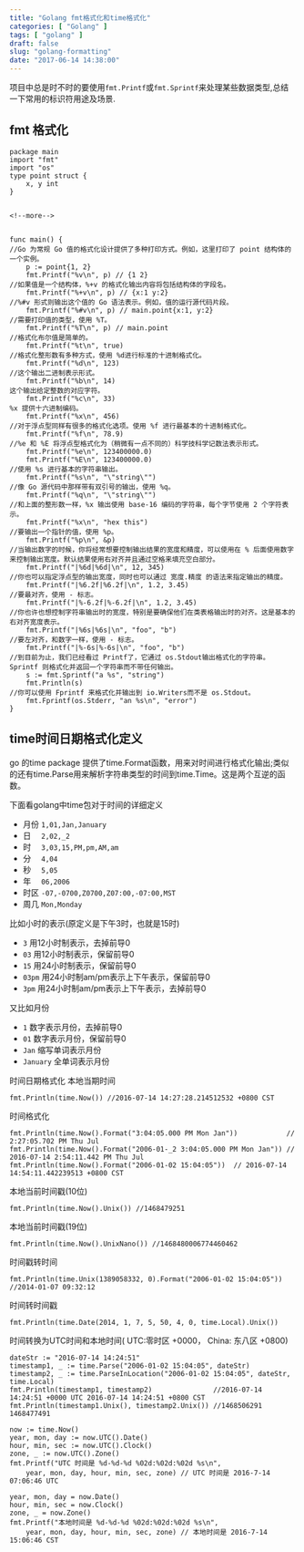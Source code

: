 ```yaml
---
title: "Golang fmt格式化和time格式化"
categories: [ "Golang" ]
tags: [ "golang" ]
draft: false
slug: "golang-formatting"
date: "2017-06-14 14:38:00"
---
```


项目中总是时不时的要使用`fmt.Printf`或`fmt.Sprintf`来处理某些数据类型,总结一下常用的标识符用途及场景.
## fmt 格式化
```golang
package main
import "fmt"
import "os"
type point struct {
    x, y int
}


<!--more-->


func main() {
//Go 为常规 Go 值的格式化设计提供了多种打印方式。例如，这里打印了 point 结构体的一个实例。
    p := point{1, 2}
    fmt.Printf("%v\n", p) // {1 2}
//如果值是一个结构体，%+v 的格式化输出内容将包括结构体的字段名。
    fmt.Printf("%+v\n", p) // {x:1 y:2}
//%#v 形式则输出这个值的 Go 语法表示。例如，值的运行源代码片段。
    fmt.Printf("%#v\n", p) // main.point{x:1, y:2}
//需要打印值的类型，使用 %T。
    fmt.Printf("%T\n", p) // main.point
//格式化布尔值是简单的。
    fmt.Printf("%t\n", true)
//格式化整形数有多种方式，使用 %d进行标准的十进制格式化。
    fmt.Printf("%d\n", 123)
//这个输出二进制表示形式。
    fmt.Printf("%b\n", 14)
这个输出给定整数的对应字符。
    fmt.Printf("%c\n", 33)
%x 提供十六进制编码。
    fmt.Printf("%x\n", 456)
//对于浮点型同样有很多的格式化选项。使用 %f 进行最基本的十进制格式化。
    fmt.Printf("%f\n", 78.9)
//%e 和 %E 将浮点型格式化为（稍微有一点不同的）科学技科学记数法表示形式。
    fmt.Printf("%e\n", 123400000.0)
    fmt.Printf("%E\n", 123400000.0)
//使用 %s 进行基本的字符串输出。
    fmt.Printf("%s\n", "\"string\"")
//像 Go 源代码中那样带有双引号的输出，使用 %q。
    fmt.Printf("%q\n", "\"string\"")
//和上面的整形数一样，%x 输出使用 base-16 编码的字符串，每个字节使用 2 个字符表示。
    fmt.Printf("%x\n", "hex this")
//要输出一个指针的值，使用 %p。
    fmt.Printf("%p\n", &p)
//当输出数字的时候，你将经常想要控制输出结果的宽度和精度，可以使用在 % 后面使用数字来控制输出宽度。默认结果使用右对齐并且通过空格来填充空白部分。
    fmt.Printf("|%6d|%6d|\n", 12, 345)
//你也可以指定浮点型的输出宽度，同时也可以通过 宽度.精度 的语法来指定输出的精度。
    fmt.Printf("|%6.2f|%6.2f|\n", 1.2, 3.45)
//要最对齐，使用 - 标志。
    fmt.Printf("|%-6.2f|%-6.2f|\n", 1.2, 3.45)
//你也许也想控制字符串输出时的宽度，特别是要确保他们在类表格输出时的对齐。这是基本的右对齐宽度表示。
    fmt.Printf("|%6s|%6s|\n", "foo", "b")
//要左对齐，和数字一样，使用 - 标志。
    fmt.Printf("|%-6s|%-6s|\n", "foo", "b")
//到目前为止，我们已经看过 Printf了，它通过 os.Stdout输出格式化的字符串。Sprintf 则格式化并返回一个字符串而不带任何输出。
    s := fmt.Sprintf("a %s", "string")
    fmt.Println(s)
//你可以使用 Fprintf 来格式化并输出到 io.Writers而不是 os.Stdout。
    fmt.Fprintf(os.Stderr, "an %s\n", "error")
}
```


## time时间日期格式化定义
go 的time package 提供了time.Format函数，用来对时间进行格式化输出;类似的还有time.Parse用来解析字符串类型的时间到time.Time。这是两个互逆的函数。

下面看golang中time包对于时间的详细定义

 - 月份 `1,01,Jan,January`
 - 日　 `2,02,_2`
 - 时　 `3,03,15,PM,pm,AM,am`
 - 分　 `4,04`
 - 秒　 `5,05`
 - 年　 `06,2006`
 - 时区 `-07,-0700,Z0700,Z07:00,-07:00,MST`
 - 周几 `Mon,Monday`

比如小时的表示(原定义是下午3时，也就是15时)

 - `3` 用12小时制表示，去掉前导0
 - `03` 用12小时制表示，保留前导0
 - `15` 用24小时制表示，保留前导0
 - `03pm` 用24小时制am/pm表示上下午表示，保留前导0
 - `3pm` 用24小时制am/pm表示上下午表示，去掉前导0

又比如月份

 - `1` 数字表示月份，去掉前导0
 - `01` 数字表示月份，保留前导0
 - `Jan` 缩写单词表示月份
 - `January` 全单词表示月份

时间日期格式化
本地当期时间
```
fmt.Println(time.Now()) //2016-07-14 14:27:28.214512532 +0800 CST
```
时间格式化
```
fmt.Println(time.Now().Format("3:04:05.000 PM Mon Jan"))            // 2:27:05.702 PM Thu Jul
fmt.Println(time.Now().Format("2006-01-_2 3:04:05.000 PM Mon Jan")) // 2016-07-14 2:54:11.442 PM Thu Jul
fmt.Println(time.Now().Format("2006-01-02 15:04:05"))  // 2016-07-14 14:54:11.442239513 +0800 CST
```
本地当前时间戳(10位)
```
fmt.Println(time.Now().Unix()) //1468479251
```
本地当前时间戳(19位)
```
fmt.Println(time.Now().UnixNano()) //1468480006774460462
```
时间戳转时间
```
fmt.Println(time.Unix(1389058332, 0).Format("2006-01-02 15:04:05")) //2014-01-07 09:32:12
```
时间转时间戳
```
fmt.Println(time.Date(2014, 1, 7, 5, 50, 4, 0, time.Local).Unix())
```
时间转换为UTC时间和本地时间( UTC:零时区 +0000， China: 东八区 +0800)
```golang
dateStr := "2016-07-14 14:24:51" 
timestamp1, _ := time.Parse("2006-01-02 15:04:05", dateStr)
timestamp2, _ := time.ParseInLocation("2006-01-02 15:04:05", dateStr, time.Local)
fmt.Println(timestamp1, timestamp2)               //2016-07-14 14:24:51 +0000 UTC 2016-07-14 14:24:51 +0800 CST 
fmt.Println(timestamp1.Unix(), timestamp2.Unix()) //1468506291 1468477491 

now := time.Now()                
year, mon, day := now.UTC().Date()
hour, min, sec := now.UTC().Clock()
zone, _ := now.UTC().Zone()     
fmt.Printf("UTC 时间是 %d-%d-%d %02d:%02d:%02d %s\n",         
    year, mon, day, hour, min, sec, zone) // UTC 时间是 2016-7-14 07:06:46 UTC
                                                           
year, mon, day = now.Date()
hour, min, sec = now.Clock()
zone, _ = now.Zone()
fmt.Printf("本地时间是 %d-%d-%d %02d:%02d:%02d %s\n",
    year, mon, day, hour, min, sec, zone) // 本地时间是 2016-7-14 15:06:46 CST
```